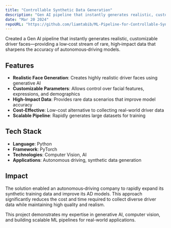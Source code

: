 ```yaml
---
title: "Controllable Synthetic Data Generation"
description: "Gen AI pipeline that instantly generates realistic, customizable driver faces"
date: "Mar 20 2024"
repoURL: "https://github.com/liamtabib/ML-Pipeline-for-Controllable-Synthetic-Data-Generation"
---
```


Created a Gen AI pipeline that instantly generates realistic, customizable driver faces—providing a low‑cost stream of rare, high‑impact data that sharpens the accuracy of autonomous‑driving models.

## Features

- **Realistic Face Generation**: Creates highly realistic driver faces using generative AI
- **Customizable Parameters**: Allows control over facial features, expressions, and demographics
- **High-Impact Data**: Provides rare data scenarios that improve model accuracy
- **Cost-Effective**: Low-cost alternative to collecting real-world driver data
- **Scalable Pipeline**: Rapidly generates large datasets for training

## Tech Stack

- **Language**: Python
- **Framework**: PyTorch
- **Technologies**: Computer Vision, AI
- **Applications**: Autonomous driving, synthetic data generation

## Impact

The solution enabled an autonomous‑driving company to rapidly expand its synthetic training data and improve its AD models. This approach significantly reduces the cost and time required to collect diverse driver data while maintaining high quality and realism.

This project demonstrates my expertise in generative AI, computer vision, and building scalable ML pipelines for real-world applications.